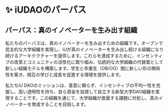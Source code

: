 # ✨ iUDAOのパーパス

## &#x20;パーパス：真のイノベーターを生み出す組織

私たちのパーパスは、真のイノベーターを生み出すための組織です。オープンで民主的な大学組織を実現し、iUが真のイノベーターを生み出し続ける組織になり続けるアーキテクチャーを提供します。これらを達成するために、インセンティブの改革とコミュニティの活性化に取り組み、伝統的な大学組織の代替案として新しい組織モデルを構築します。学生と卒業生（OB/OG）間に新しい形の関係性を築き、相互の学びと成長を促進する環境を提供します。

私たちiU DAOのミッションは、善意に頼らず、インセンティブの不均一性を克服し、高い透明性を持ち、自ら資金を投資して自立する新型大学DAO組織を実現することです。この組織を通じて、大学組織が直面する課題に対処し、真のイノベーターを育成することを目指します。

##
